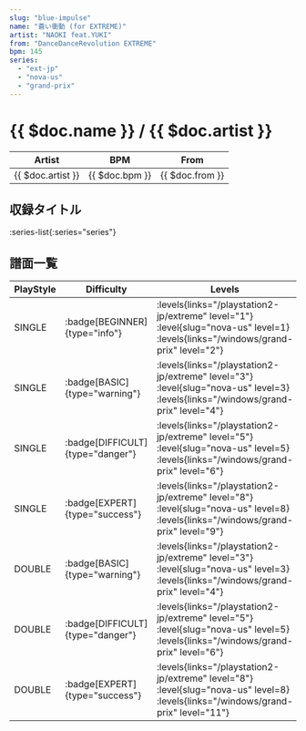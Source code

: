 ```yaml
---
slug: "blue-impulse"
name: "蒼い衝動 (for EXTREME)"
artist: "NAOKI feat.YUKI"
from: "DanceDanceRevolution EXTREME"
bpm: 145
series:
  - "ext-jp"
  - "nova-us"
  - "grand-prix"
---
```


# {{ $doc.name }} / {{ $doc.artist }}

|Artist|BPM|From|
|------|---|----|
|{{ $doc.artist }}|{{ $doc.bpm }}|{{ $doc.from }}|

## 収録タイトル

:series-list{:series="series"}

## 譜面一覧

|PlayStyle|Difficulty|Levels|Notes|Movie|
|---------|----------|------|-----|-----|
|SINGLE| :badge[BEGINNER]{type="info"}| :levels{links="/playstation2-jp/extreme" level="1"} :level{slug="nova-us" level=1}  :levels{links="/windows/grand-prix" level="2"}|101/0||
|SINGLE| :badge[BASIC]{type="warning"}| :levels{links="/playstation2-jp/extreme" level="3"} :level{slug="nova-us" level=3}  :levels{links="/windows/grand-prix" level="4"}|133/6||
|SINGLE| :badge[DIFFICULT]{type="danger"}| :levels{links="/playstation2-jp/extreme" level="5"} :level{slug="nova-us" level=5}  :levels{links="/windows/grand-prix" level="6"}|222/9||
|SINGLE| :badge[EXPERT]{type="success"}| :levels{links="/playstation2-jp/extreme" level="8"} :level{slug="nova-us" level=8}  :levels{links="/windows/grand-prix" level="9"}|285/4||
|DOUBLE| :badge[BASIC]{type="warning"}| :levels{links="/playstation2-jp/extreme" level="3"} :level{slug="nova-us" level=3}  :levels{links="/windows/grand-prix" level="4"}|131/7||
|DOUBLE| :badge[DIFFICULT]{type="danger"}| :levels{links="/playstation2-jp/extreme" level="5"} :level{slug="nova-us" level=5}  :levels{links="/windows/grand-prix" level="6"}|215/9||
|DOUBLE| :badge[EXPERT]{type="success"}| :levels{links="/playstation2-jp/extreme" level="8"} :level{slug="nova-us" level=8}  :levels{links="/windows/grand-prix" level="11"}|283/4||
